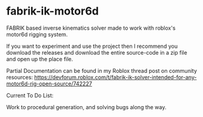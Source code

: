 # fabrik-ik-motor6d

FABRIK based inverse kinematics solver made to work with roblox's motor6d rigging system.

If you want to experiment and use the project then I recommend you download the releases and download the entire source-code in a zip file and open up the place file.

Partial Documentation can be found in my Roblox thread post on community resources:
https://devforum.roblox.com/t/fabrik-ik-solver-intended-for-any-motor6d-rig-open-source/742227

Current To Do List:

Work to procedural generation, and solving bugs along the way.
